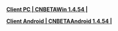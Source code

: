 **[Client PC | CNBETAWin 1.4.54 |  ](https://bhrpg-prod.oss-accelerate.aliyuncs.com/client/beta/20231026104303_eOMjH06fuWGYRaQQ/StarRail_1.4.54.zip)**

**[Client Android | CNBETAAndroid 1.4.54 | ](https://bhrpg-prod.oss-accelerate.aliyuncs.com/client/beta/20231026104303_eOMjH06fuWGYRaQQ/StarRail_1.4.54.apk)**
